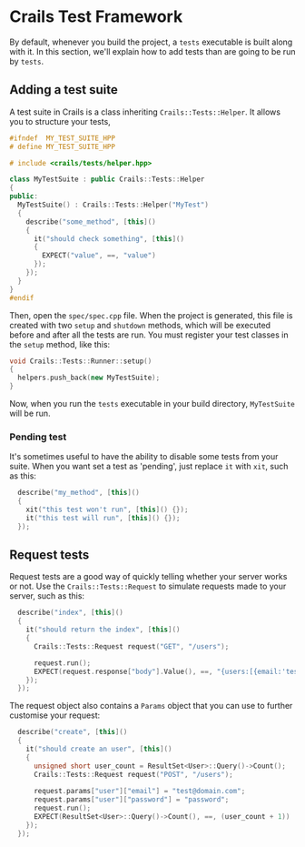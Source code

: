 # Crails Test Framework
By default, whenever you build the project, a `tests` executable is built along with it. In this section,
we'll explain how to add tests than are going to be run by `tests`.

## Adding a test suite
A test suite in Crails is a class inheriting `Crails::Tests::Helper`. It allows you to structure your tests,

```C++
#ifndef  MY_TEST_SUITE_HPP
# define MY_TEST_SUITE_HPP

# include <crails/tests/helper.hpp>

class MyTestSuite : public Crails::Tests::Helper
{
public:
  MyTestSuite() : Crails::Tests::Helper("MyTest")
  {
    describe("some_method", [this]()
    {
      it("should check something", [this]()
      {
        EXPECT("value", ==, "value")
      });
    });
  }
}
#endif
```

Then, open the `spec/spec.cpp` file. When the project is generated, this file is created with two `setup` and `shutdown` methods, which will be executed before and after all the tests are run. You must register your test classes in the `setup` method, like this:

```C++
void Crails::Tests::Runner::setup()
{
  helpers.push_back(new MyTestSuite);
}
```

Now, when you run the `tests` executable in your build directory, `MyTestSuite` will be run.

### Pending test
It's sometimes useful to have the ability to disable some tests from your suite. When you want set a test as 'pending', just replace `it` with `xit`, such as this:

```C++
  describe("my_method", [this]()
  {
    xit("this test won't run", [this]() {});
    it("this test will run", [this]() {});
  });
```

## Request tests
Request tests are a good way of quickly telling whether your server works or not. Use the `Crails::Tests::Request` to simulate requests made to your server, such as this:

```C++
  describe("index", [this]()
  {
    it("should return the index", [this]()
    {
      Crails::Tests::Request request("GET", "/users");

      request.run();
      EXPECT(request.response["body"].Value(), ==, "{users:[{email:'test@domaincom'}]}")
    });
  });
```

The request object also contains a `Params` object that you can use to further customise your request:

```C++
  describe("create", [this]()
  {
    it("should create an user", [this]()
    {
      unsigned short user_count = ResultSet<User>::Query()->Count();
      Crails::Tests::Request request("POST", "/users");
      
      request.params["user"]["email"] = "test@domain.com";
      request.params["user"]["password"] = "password";
      request.run();
      EXPECT(ResultSet<User>::Query()->Count(), ==, (user_count + 1))
    });
  });
```
